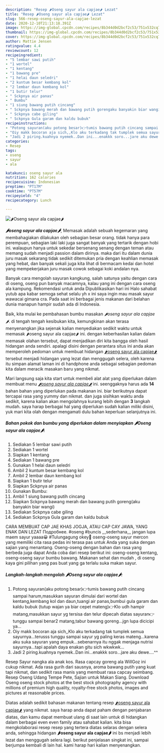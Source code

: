 ```yaml
---
description: "Resep 🌶Oseng sayur ala capjae🌶 Lezat"
title: "Resep 🌶Oseng sayur ala capjae🌶 Lezat"
slug: 566-resep-oseng-sayur-ala-capjae-lezat
date: 2020-12-10T21:13:18.391Z
image: https://img-global.cpcdn.com/recipes/8b344d0d2bcf2c53/751x532cq70/🌶oseng-sayur-ala-capjae🌶-foto-resep-utama.jpg
thumbnail: https://img-global.cpcdn.com/recipes/8b344d0d2bcf2c53/751x532cq70/🌶oseng-sayur-ala-capjae🌶-foto-resep-utama.jpg
cover: https://img-global.cpcdn.com/recipes/8b344d0d2bcf2c53/751x532cq70/🌶oseng-sayur-ala-capjae🌶-foto-resep-utama.jpg
author: Mattie Jensen
ratingvalue: 4.4
reviewcount: 12
recipeingredient:
- "5 lembar sawi putih"
- "1 wortel"
- "1 kentang"
- "1 bawang pre"
- "1 helai daun seledri"
- "2 kuntum besar kembang kol"
- "2 lembar daun kembang kol"
- "1 butir telur"
- " Sckpnya air panas"
- " Bumbu"
- "1 siung bawang putih cincang"
- " Sckpnya bawang merah dan bawang putih gorengaku banyakin biar wangi"
- " Sckpnya cabe giling"
- " Sckpnya Gula garam dan kaldu bubuk"
recipeinstructions:
- "Potong sayuran(aku potong besar)👉tumis bawang putih cincang sampai harum,masukkan sayuran dimulai dari wortel dan kentang,kembang kol dan daun,tuangi air panas,bumbui gula garam dan kaldu bubuk (tutup wajan ya biar cepet mateng)👉Klo udh hampir matang,masukkan sayur yg tersisa dan telur dipecah diatas sayuran👉tunggu sampai benar2 matang,tabur bawang goreng...jgn lupa dicicipi ya..."
- "Oiy makk bocoran aja sich,,Klo aku terkadang tak tumplek semua sayurnya...terusss tunggu sampai sayur yg paling keras mateng...karena aku suka sayuran yang empuk...sebenarnya itu nggak menjaga nutrisi sayurnya...tapi apalah daya enakan gitu sich wkwkwk..."
- "Jadi 2 piring.kuahnya nyemek..Dan ini...enakkk soro...jare aku dewe....^^"
categories:
- Resep
tags:
- oseng
- sayur
- ala

katakunci: oseng sayur ala 
nutrition: 162 calories
recipecuisine: Indonesian
preptime: "PT17M"
cooktime: "PT57M"
recipeyield: "4"
recipecategory: Lunch

---
```



![🌶Oseng sayur ala capjae🌶](https://img-global.cpcdn.com/recipes/8b344d0d2bcf2c53/751x532cq70/🌶oseng-sayur-ala-capjae🌶-foto-resep-utama.jpg)

<b><i>🌶oseng sayur ala capjae🌶</i></b>, Memasak adalah sebuah kegemaran yang membahagiakan dilakukan oleh sebagian besar orang. tidak hanya para perempuan, sebagian laki laki juga sangat banyak yang tertarik dengan hobi ini. walaupun hanya untuk sekedar bersenang senang dengan teman atau memang sudah menjadi passion dalam dirinya. maka dari itu dalam dunia juru masak sekarang tidak sedikit ditemukan pria dengan keahlian memasak yang hebat, dan banyak sekali juga kita lihat di bermacam kedai dan hotel yang mempekerjakan juru masak cowok sebagai koki andalan nya.

Banyak cara mengolah sayuran kangkung, salah satunya yaitu dengan cara di oseng, oseng pun banyak macamnya, kalau yang ini dengan cara oseng ala kampung. Rekomendasi untuk anda Dipublikasikan hari ini Halo sahabat yutub apa kabar semoga sehat selalu yh x ini saya ingin mau masak sayur wawacai gimana cra. Pada saat ini berbagai jenis makanan dari belahan dunia manapun hampir sudah ada di Indonesia.

Baik, kita mulai ke pembahasan bumbu masakan <i>🌶oseng sayur ala capjae🌶</i>. di tengah tengah kesibukan kita, kemungkinan akan terasa menyenangkan jika sejenak kalian menyediakan sedikit waktu untuk memasak 🌶oseng sayur ala capjae🌶 ini. dengan keberhasilan kalian dalam memasak olahan tersebut, dapat menjadikan diri kita bangga oleh hasil hidangan anda sendiri. apalagi disini dengan perantara situs ini anda akan memperoleh pedoman untuk membuat hidangan <u>🌶oseng sayur ala capjae🌶</u> tersebut menjadi hidangan yang lezat dan menggugah selera, oleh karena itu simpan alamat laman ini di handphone anda sebagai sebagian pedoman kita dalam meracik masakan baru yang nikmat.


Mari langsung saja kita start untuk membeli alat alat yang diperlukan dalam membuat menu <u><i>🌶oseng sayur ala capjae🌶</i></u> ini. seenggaknya harus ada <b>14</b> bahan bahan yang diperlukan pada makanan ini. biar berikutnya dapat tercapai rasa yang yummy dan nikmat. dan juga sisihkan waktu anda sedikit, karena kalian akan mengolahnya kurang lebih dengan <b>3</b> langkah mudah. saya harap berbagai hal yang diperlukan sudah kalian miliki disini, yuk mari kita olah dengan mengamati dulu bahan keperluan selanjutnya ini.

<!--inarticleads1-->

##### Bahan pokok dan bumbu yang diperlukan dalam menyiapkan 🌶Oseng sayur ala capjae🌶:

1. Sediakan 5 lembar sawi putih
1. Sediakan 1 wortel
1. Siapkan 1 kentang
1. Sediakan 1 bawang pre
1. Gunakan 1 helai daun seledri
1. Ambil 2 kuntum besar kembang kol
1. Ambil 2 lembar daun kembang kol
1. Siapkan 1 butir telur
1. Siapkan  Sckpnya air panas
1. Gunakan  Bumbu:
1. Ambil 1 siung bawang putih cincang
1. Siapkan  Sckpnya bawang merah dan bawang putih goreng(aku banyakin biar wangi)
1. Sediakan  Sckpnya cabe giling
1. Sediakan  Sckpnya Gula garam dan kaldu bubuk


CARA MEMBUAT CAP JAE KHAS JOGJA, ATAU CAP CAY JAWA, YANG ENAK DAN LEZAT Подробнее. #oseng #buncis ,,,sederhana,,, jangan lupa maem sayur yaaaa😀 #Tulungagung okey🙋 oseng-oseng sayur mercon yang memiliki cita rasa pedas ini terasa pas untuk Anda yang suka dengan sajian yang menantang. Oseng-oseng dengan bahan dan rasa yang berbeda juga dapat Anda coba dari resep berikut ini: oseng-oseng kentang, oseng-oseng sayur bumbu bawang. Makanan sehat dan mudah , di oseng kaya gini pilihan yang pas buat yang ga terlalu suka makan sayur. 

<!--inarticleads2-->

##### Langkah-langkah mengolah 🌶Oseng sayur ala capjae🌶:

1. Potong sayuran(aku potong besar)👉tumis bawang putih cincang sampai harum,masukkan sayuran dimulai dari wortel dan kentang,kembang kol dan daun,tuangi air panas,bumbui gula garam dan kaldu bubuk (tutup wajan ya biar cepet mateng)👉Klo udh hampir matang,masukkan sayur yg tersisa dan telur dipecah diatas sayuran👉tunggu sampai benar2 matang,tabur bawang goreng...jgn lupa dicicipi ya...
1. Oiy makk bocoran aja sich,,Klo aku terkadang tak tumplek semua sayurnya...terusss tunggu sampai sayur yg paling keras mateng...karena aku suka sayuran yang empuk...sebenarnya itu nggak menjaga nutrisi sayurnya...tapi apalah daya enakan gitu sich wkwkwk...
1. Jadi 2 piring.kuahnya nyemek..Dan ini...enakkk soro...jare aku dewe....^^


Resep Sayur nangka ala anak kos. Rasa capcay goreng ala WillGoz ini cukup nikmat. Ada rasa gurih dari sausnya, aroma bawang putih yang kuat tapi nikmat, dan sedikit rasa manis yang membuat rasa capcay seimbang. Resep Oseng Udang Tempe Pete, Sajian untuk Makan Siang. Download Oseng oseng stock photos at the best stock photography agency with millions of premium high quality, royalty-free stock photos, images and pictures at reasonable prices. 

Diatas adalah sedikit bahasan makanan tentang resep <u>🌶oseng sayur ala capjae🌶</u> yang nikmat. saya harap anda dapat paham dengan penjabaran diatas, dan kamu dapat membuat ulang di saat lain untuk di hidangkan dalam berbagai even even family atau sahabat kalian. kita bisa mengkolaborasi resep resep yang tertera diatas selaras dengan selera anda, sehingga hidangan <b>🌶oseng sayur ala capjae🌶</b> ini bs menjadi lebih lezat dan menggugah selera lagi. berikut penjelasan singkat ini, sampai berjumpa kembali di lain hal. kami harap hari kalian menyenangkan.

